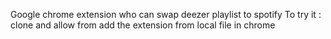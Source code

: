 Google chrome extension who can swap deezer playlist to spotify
To try it : clone and allow from add the extension from local file in chrome
